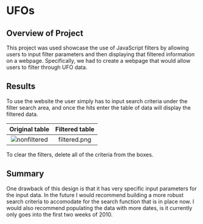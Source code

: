 # UFOs

## Overview of Project

This project was used showcase the use of JavaScript filters by allowing users to input filter parameters and then displaying that filtered information on a webpage. Specifically, we had to create a webpage that would allow users to filter through UFO data.

## Results
To use the website the user simply has to input search criteria under the filter search area, and once the hits enter the table of data will display the filtered data.

Original table     |  Filtered table
:-------------------------:|:-------------------------:
![nonfiltered](https://user-images.githubusercontent.com/89175578/144689594-c17a9f5b-d8a1-4525-b167-22ab919038ae.png)|  filtered.png

To clear the filters, delete all of the criteria from the boxes.

## Summary
One drawback of this design is that it has very specific input parameters for the input data. In the future I would recommend building a more robust search criteria to accomodate for the search function that is in place now. I would also recommend populating the data with more dates, is it currently only goes into the first two weeks of 2010.
